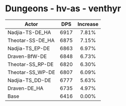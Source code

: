# Dungeons - hv-as - venthyr
| Actor | DPS | Increase |
|---|:---:|:---:|
|Nadjia-TS-DE_HA|6917|7.81%|
|Theotar-SS-DE_HA|6875|7.15%|
|Nadjia-TS_EP-DE|6863|6.97%|
|Draven-BfW-DE|6848|6.73%|
|Theotar-SS_RP-DE|6820|6.30%|
|Theotar-SS_WP-DE|6807|6.09%|
|Nadjia-TS_DD-DE|6777|5.63%|
|Draven-DE_HA|6735|4.97%|
|Base|6416|0.00%|
